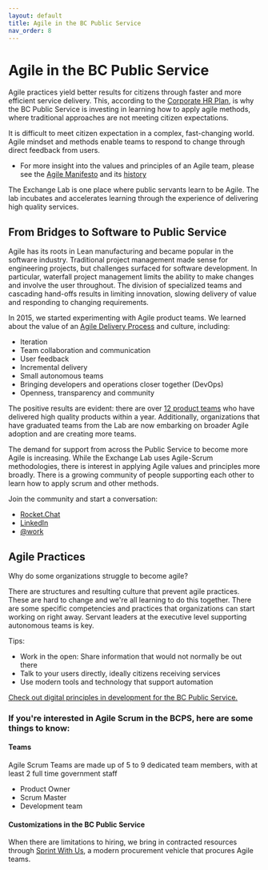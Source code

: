 ```yaml
---
layout: default
title: Agile in the BC Public Service
nav_order: 8
---
```


# Agile in the BC Public Service

Agile practices yield better results for citizens through faster and more efficient service delivery. This, according to the [Corporate HR Plan](https://www2.gov.bc.ca/assets/gov/careers/forms-tools/all-employees/corporate_plan_where_ideas_work.pdf "Corporate HR Plan"), is why the BC Public Service is investing in learning how to apply agile methods, where traditional approaches are not meeting citizen expectations.

It is difficult to meet citizen expectation in a complex, fast-changing world. Agile mindset and methods enable teams to respond to change through direct feedback from users.
  * For more insight into the values and principles of an Agile team, please see the [Agile Manifesto](http://agilemanifesto.org "Agile Manifesto") and its [history](https://agilemanifesto.org/history.html "History of the Manifesto")
  
  The Exchange Lab is one place where public servants learn to be Agile. The lab incubates and accelerates learning through the experience of delivering high quality services. 
  
## From Bridges to Software to Public Service

Agile has its roots in Lean manufacturing and became popular in the software industry. Traditional project management made sense for engineering projects, but challenges surfaced for software development. In particular, waterfall project management limits the ability to make changes and involve the user throughout. The division of specialized teams and cascading hand-offs results in limiting innovation, slowing delivery of value and responding to changing requirements.

In 2015, we started experimenting with Agile product teams. We learned about the value of an [Agile Delivery Process](https://developer.gov.bc.ca/Agile-Delivery-Journey?intention=LOGIN#error=login_required "Agile Delivery Process")  and culture, including:
  * Iteration
  * Team collaboration and communication
  * User feedback
  * Incremental delivery
  * Small autonomous teams
  * Bringing developers and operations closer together (DevOps)
  * Openness, transparency and community

The positive results are evident: there are over [12 product teams](https://bcgov.github.io/ExchangeLabOps/Resident-Teams/README.html) who have delivered high quality products within a year. Additionally, organizations that have graduated teams from the Lab are now embarking on broader Agile adoption and are creating more teams.

The demand for support from across the Public Service to become more Agile is increasing. While the Exchange Lab uses Agile-Scrum methodologies, there is interest in applying Agile values and principles more broadly. There is a growing community of people supporting each other to learn how to apply scrum and other methods.

Join the community and start a conversation:
 * [Rocket.Chat](https://chat.pathfinder.gov.bc.ca "Rocket.Chat")
 * [LinkedIn](https://www.linkedin.com/company/bc-gov-csi-lab/ "BCDevExchange LinkedIn Page")
 * [@work](https://gww.gov.bc.ca/groups/bcdevexchange "BCDevExchange @work Page")

## Agile Practices

Why do some organizations struggle to become agile?

There are structures and resulting culture that prevent agile practices. These are hard to change and we're all learning to do this together. There are some specific competencies and practices that organizations can start working on right away. Servant leaders at the executive level supporting autonomous teams is key.

Tips:

* Work in the open: Share information that would not normally be out there
* Talk to your users directly, ideally citizens receiving services
* Use modern tools and technology that support automation

[Check out digital principles in development for the BC Public Service. ](https://github.com/bcgov/digital-principles "Digital Principles in the BCGov Github")

### If you're interested in Agile Scrum in the BCPS, here are some things to know:

#### Teams
Agile Scrum Teams are made up of 5 to 9 dedicated team members, with at least 2 full time government staff
* Product Owner
* Scrum Master
* Development team

#### Customizations in the BC Public Service
When there are limitations to hiring, we bring in contracted resources through [Sprint With Us](https://www.bcdevexchange.org/sprintwithus), a modern procurement vehicle that procures Agile teams.
